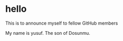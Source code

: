 # hello
This is to announce myself to fellow GitHub members


My name is yusuf.
The son of Dosunmu.
